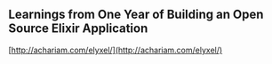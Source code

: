 ## Learnings from One Year of Building an Open Source Elixir Application
  
  [http://achariam.com/elyxel/](http://achariam.com/elyxel/)